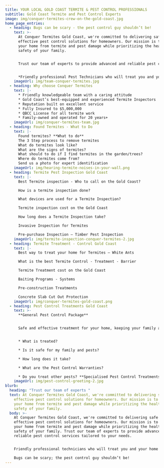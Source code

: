 ```yaml
---
title: YOUR LOCAL GOLD COAST TERMITE & PEST CONTROL PROFESSIONALS
subtitle: Gold Coast Termite and Pest Control Experts
image: img/conquer-termites-crew-on-the-gold-coast.jpg
home_page_entries:
  - heading: Bugs can be scary - the pest control guy shouldn’t be!
    text: >-
      At Conquer Termites Gold Coast, we're committed to delivering safe and
      effective pest control solutions for homeowners. Our mission is to protect
      your home from termite and pest damage while prioritizing the health and
      safety of your family. 


      Trust our team of experts to provide advanced and reliable pest control services tailored to your needs.


      *Friendly professional Pest Technicians who will treat you and your home with respect.*
    imageUrl: img/team-conquer-termites.jpg
  - heading: Why choose Conquer Termites
    text: |-
      * Friendly knowledgeable team with a caring attitude
      * Gold Coast’s best-equipped and experienced Termite Inspectors
      * Reputation built on excellent service
      * Fully Insured to $5,000,000
      * QBCC License for all termite work
      * Family-owned and operated for 20 years+
    imageUrl: img/conquer-termites-team.jpg
  - heading: Found Termites - What to Do
    text: |-
      Found termites? **What to do**
      The 3 Step process to remove termites
      What do termites look like?
      What are the signs of termites?
      What should to do if I find termites in the garden/trees?
      Where do termites come from?
      Send us a photo for expert identification
    imageUrl: img/hearing-termite-noises-in-your-wall.png
  - heading: Termite Pest Inspection Gold Coast
    text: |-
      Best Termite inspection - Who to call on the Gold Coast?

      How is a termite inspection done?

      What devices are used for a Termite Inspection?

      Termite inspection cost on the Gold Coast

      How long does a Termite Inspection take?

      Invasive Inspection for Termites

      Pre-purchase Inspection – Timber Pest Inspection
    imageUrl: img/termite-inspection-conquer-termites-2.jpg
  - heading: Termite Treatment - Control Gold Coast
    text: |-
      Best way to treat your home for Termites – White Ants

      What is the best Termite Control - Treatment - Barrier

      Termite Treatment cost on the Gold Coast

      Baiting Programs - Systems

      Pre-construction Treatments

      Concrete Slab Cut Out Protection
    imageUrl: img/conquer-termites-gold-coast.png
  - heading: Pest Control Treatments Gold Coast
    text: >-
      **General Pest Control Package**


      Safe and effective treatment for your home, keeping your family and pets safe.


      * What is treated?

      * Is it safe for my family and pests?

      * How long does it take?

      * What are the Pest Control Warranties?

      * Do you treat other pests? **Specialised Pest Control Treatments**
    imageUrl: img/pest-control-greeting-2.jpg
blurb:
  heading: "Trust our team of experts "
  text: At Conquer Termites Gold Coast, we're committed to delivering safe and
    effective pest control solutions for homeowners. Our mission is to protect
    your home from termite and pest damage while prioritizing the health and
    safety of your family.
  body: >-
    At Conquer Termites Gold Coast, we're committed to delivering safe and
    effective pest control solutions for homeowners. Our mission is to protect
    your home from termite and pest damage while prioritizing the health and
    safety of your family. Trust our team of experts to provide advanced and
    reliable pest control services tailored to your needs.


    Friendly professional technicians who will treat you and your home with respect.

    Bugs can be scary; the pest control guy shouldn’t be!
---
```

